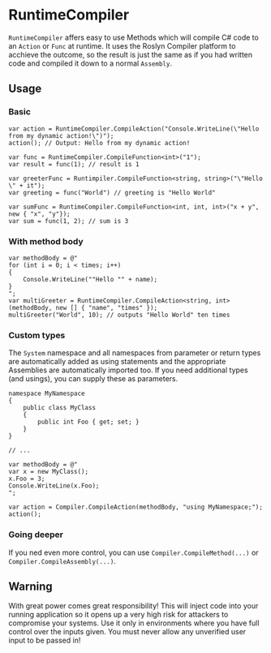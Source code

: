# RuntimeCompiler
`RuntimeCompiler` affers easy to use Methods which will compile C# code to an `Action` or `Func` at runtime.
It uses the Roslyn Compiler platform to acchieve the outcome, so the result is just the same as if you had written code and compiled it down to a normal `Assembly`.

## Usage
### Basic
```
var action = RuntimeCompiler.CompileAction("Console.WriteLine(\"Hello from my dynamic action!\")");
action(); // Output: Hello from my dynamic action!

var func = RuntimeCompiler.CompileFunction<int>("1");
var result = func(1); // result is 1

var greeterFunc = Runtimpiler.CompileFunction<string, string>("\"Hello \" + it");
var greeting = func("World") // greeting is "Hello World"

var sumFunc = RuntimeCompiler.CompileFunction<int, int, int>("x + y", new { "x", "y"});
var sum = func(1, 2); // sum is 3
```

### With method body
```
var methodBody = @"
for (int i = 0; i < times; i++)
{
    Console.WriteLine(""Hello "" + name);
}
";
var multiGreeter = RuntimeCompiler.CompileAction<string, int>(methodBody, new [] { "name", "times" });
multiGreeter("World", 10); // outputs "Hello World" ten times
```

### Custom types
The `System` namespace and all namespaces from parameter or return types are automatically added as using statements and the appropriate Assemblies are automatically imported too.
If you need additional types (and usings), you can supply these as parameters.
```
namespace MyNamespace
{
    public class MyClass
    {
        public int Foo { get; set; }
    }
}

// ...

var methodBody = @"
var x = new MyClass();
x.Foo = 3;
Console.WriteLine(x.Foo);
";

var action = Compiler.CompileAction(methodBody, "using MyNamespace;");
action();

```

### Going deeper
If you ned even more control, you can use `Compiler.CompileMethod(...)` or `Compiler.CompileAssembly(...)`.

## Warning
With great power comes great responsibility!
This will inject code into your running application so it opens up a very high risk for attackers to compromise your systems.
Use it only in environments where you have full control over the inputs given.
You must never allow any unverified user input to be passed in!
